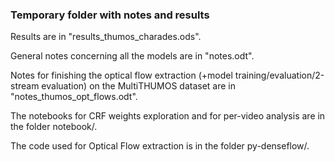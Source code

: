 ### Temporary folder with notes and results

Results are in "results_thumos_charades.ods".

General notes concerning all the models are in "notes.odt".

Notes for finishing the optical flow extraction (+model training/evaluation/2-stream evaluation) on the MultiTHUMOS dataset are in "notes_thumos_opt_flows.odt".

The notebooks for CRF weights exploration and for per-video analysis are in the folder notebook/.


The code used for Optical Flow extraction is in the folder py-denseflow/.

